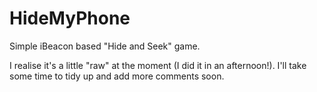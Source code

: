 HideMyPhone
===========

Simple iBeacon based "Hide and Seek" game.

I realise it's a little "raw" at the moment (I did it in an afternoon!). I'll take some time to tidy up and add more comments soon.
